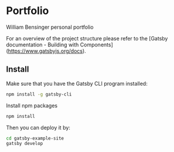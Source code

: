# Portfolio
William Bensinger personal portfolio

For an overview of the project structure please refer to the [Gatsby documentation - Building with Components]
(https://www.gatsbyjs.org/docs).

## Install

Make sure that you have the Gatsby CLI program installed:
```sh
npm install -g gatsby-cli
```

Install npm packages
```sh
npm install
```

Then you can deploy it by:
```sh
cd gatsby-example-site
gatsby develop
```
